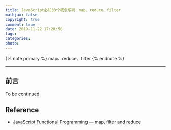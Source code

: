 ```yaml
---
title: JavaScript必知33个概念系列：map、reduce、filter
mathjax: false
copyright: true
comment: true
date: 2019-11-22 17:28:58
tags:
categories:
photo:
---
```


{% note primary %}
map、reduce、filter
{% endnote %}

<!-- more -->

---

## 前言

To be continued

## Reference

- [JavaScript Functional Programming — map, filter and reduce](https://medium.com/jsguru/javascript-functional-programming-map-filter-and-reduce-846ff9ba492d)
